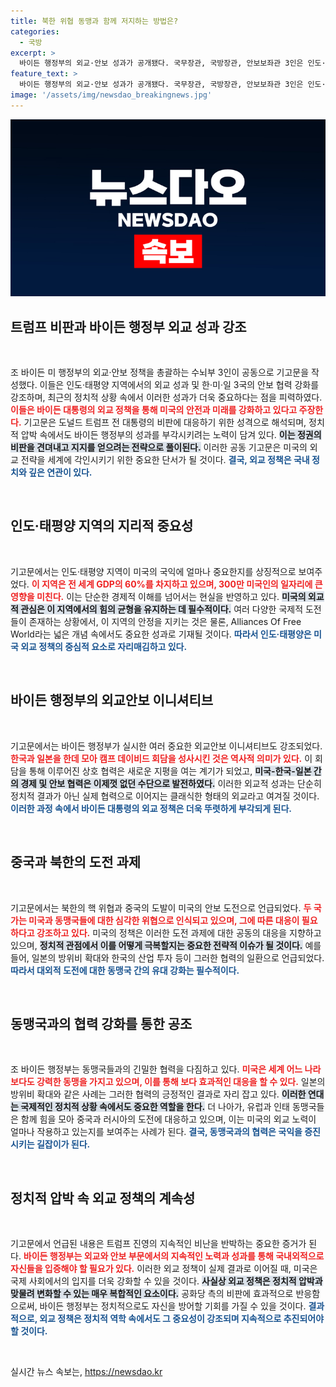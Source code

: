 ```yaml
---
title: 북한 위협 동맹과 함께 저지하는 방법은?
categories:
  - 국방
excerpt: >
  바이든 행정부의 외교·안보 성과가 공개됐다. 국무장관, 국방장관, 안보보좌관 3인은 인도·태평양 정책의 중요성을 강조하며, 동맹 강화와 북한, 중국의 위협에 대한 대응을 밝혔다. 트럼프 전 대통령의 비판에 대한 반박으로 해석되는 이 기고문은 Biden의 외교 전략이 미국의 미래를 더욱 안전하게 만든다고 자신 있게 주장하고 있다.
feature_text: >
  바이든 행정부의 외교·안보 성과가 공개됐다. 국무장관, 국방장관, 안보보좌관 3인은 인도·태평양 정책의 중요성을 강조하며, 동맹 강화와 북한, 중국의 위협에 대한 대응을 밝혔다. 트럼프 전 대통령의 비판에 대한 반박으로 해석되는 이 기고문은 Biden의 외교 전략이 미국의 미래를 더욱 안전하게 만든다고 자신 있게 주장하고 있다.
image: '/assets/img/newsdao_breakingnews.jpg'
---
```


<p><img src="/assets/img/newsdao_breakingnews.jpg" alt="flaretime 속보" /></p>

<h2 data-ke-size="size26">트럼프 비판과 바이든 행정부 외교 성과 강조</h2>

<p data-ke-size="size16">&nbsp;</p>

<p>조 바이든 미 행정부의 외교·안보 정책을 총괄하는 수뇌부 3인이 공동으로 기고문을 작성했다. 이들은 인도·태평양 지역에서의 외교 성과 및 한·미·일 3국의 안보 협력 강화를 강조하며, 최근의 정치적 상황 속에서 이러한 성과가 더욱 중요하다는 점을 피력하였다. <b><span style="color: #ee2323;">이들은 바이든 대통령의 외교 정책을 통해 미국의 안전과 미래를 강화하고 있다고 주장한다.</span></b> 기고문은 도널드 트럼프 전 대통령의 비판에 대응하기 위한 성격으로 해석되며, 정치적 압박 속에서도 바이든 행정부의 성과를 부각시키려는 노력이 담겨 있다. <b><span style="background-color: #21538527;">이는 정권의 비판을 견뎌내고 지지를 얻으려는 전략으로 풀이된다.</span></b> 이러한 공동 기고문은 미국의 외교 전략을 세계에 각인시키기 위한 중요한 단서가 될 것이다. <b><span style="color: #1a5490;">결국, 외교 정책은 국내 정치와 깊은 연관이 있다.</span></b></p>

<p data-ke-size="size16">&nbsp;</p>

<h2 data-ke-size="size26">인도·태평양 지역의 지리적 중요성</h2>

<p data-ke-size="size16">&nbsp;</p>

<p>기고문에서는 인도·태평양 지역이 미국의 국익에 얼마나 중요한지를 상징적으로 보여주었다. <b><span style="color: #ee2323;">이 지역은 전 세계 GDP의 60%를 차지하고 있으며, 300만 미국인의 일자리에 큰 영향을 미친다.</span></b> 이는 단순한 경제적 이해를 넘어서는 현실을 반영하고 있다. <b><span style="background-color: #21538527;">미국의 외교적 관심은 이 지역에서의 힘의 균형을 유지하는 데 필수적이다.</span></b> 여러 다양한 국제적 도전들이 존재하는 상황에서, 이 지역의 안정을 지키는 것은 물론, Alliances Of Free World라는 넓은 개념 속에서도 중요한 성과로 기재될 것이다. <b><span style="color: #1a5490;">따라서 인도·태평양은 미국 외교 정책의 중심적 요소로 자리매김하고 있다.</span></b></p>

<p data-ke-size="size16">&nbsp;</p>

<h2 data-ke-size="size26">바이든 행정부의 외교안보 이니셔티브</h2>

<p data-ke-size="size16">&nbsp;</p>

<p>기고문에서는 바이든 행정부가 실시한 여러 중요한 외교안보 이니셔티브도 강조되었다. <b><span style="color: #ee2323;">한국과 일본을 한데 모아 캠프 데이비드 회담을 성사시킨 것은 역사적 의미가 있다.</span></b> 이 회담을 통해 이루어진 상호 협력은 새로운 지평을 여는 계기가 되었고, <b><span style="background-color: #21538527;">미국-한국-일본 간의 경제 및 안보 협력은 이제껏 없던 수단으로 발전하였다.</span></b> 이러한 외교적 성과는 단순히 정치적 결과가 아닌 실제 협력으로 이어지는 클래식한 형태의 외교라고 여겨질 것이다. <b><span style="color: #1a5490;">이러한 과정 속에서 바이든 대통령의 외교 정책은 더욱 뚜렷하게 부각되게 된다.</span></b></p>

<p data-ke-size="size16">&nbsp;</p>

<h2 data-ke-size="size26">중국과 북한의 도전 과제</h2>

<p data-ke-size="size16">&nbsp;</p>

<p>기고문에서는 북한의 핵 위협과 중국의 도발이 미국의 안보 도전으로 언급되었다. <b><span style="color: #ee2323;">두 국가는 미국과 동맹국들에 대한 심각한 위협으로 인식되고 있으며, 그에 따른 대응이 필요하다고 강조하고 있다.</span></b> 미국의 정책은 이러한 도전 과제에 대한 공동의 대응을 지향하고 있으며, <b><span style="background-color: #21538527;">정치적 관점에서 이를 어떻게 극복할지는 중요한 전략적 이슈가 될 것이다.</span></b> 예를 들어, 일본의 방위비 확대와 한국의 산업 투자 등이 그러한 협력의 일환으로 언급되었다. <b><span style="color: #1a5490;">따라서 대외적 도전에 대한 동맹국 간의 유대 강화는 필수적이다.</span></b></p>

<p data-ke-size="size16">&nbsp;</p>

<h2 data-ke-size="size26">동맹국과의 협력 강화를 통한 공조</h2>

<p data-ke-size="size16">&nbsp;</p>

<p>조 바이든 행정부는 동맹국들과의 긴밀한 협력을 다짐하고 있다. <b><span style="color: #ee2323;">미국은 세계 어느 나라보다도 강력한 동맹을 가지고 있으며, 이를 통해 보다 효과적인 대응을 할 수 있다.</span></b> 일본의 방위비 확대와 같은 사례는 그러한 협력의 긍정적인 결과로 자리 잡고 있다. <b><span style="background-color: #21538527;">이러한 연대는 국제적인 정치적 상황 속에서도 중요한 역할을 한다.</span></b> 더 나아가, 유럽과 인태 동맹국들은 함께 힘을 모아 중국과 러시아의 도전에 대응하고 있으며, 이는 미국의 외교 노력이 얼마나 작용하고 있는지를 보여주는 사례가 된다. <b><span style="color: #1a5490;">결국, 동맹국과의 협력은 국익을 증진시키는 길잡이가 된다.</span></b></p>

<p data-ke-size="size16">&nbsp;</p>

<h2 data-ke-size="size26">정치적 압박 속 외교 정책의 계속성</h2>

<p data-ke-size="size16">&nbsp;</p>

<p>기고문에서 언급된 내용은 트럼프 진영의 지속적인 비난을 반박하는 중요한 증거가 된다. <b><span style="color: #ee2323;">바이든 행정부는 외교와 안보 부문에서의 지속적인 노력과 성과를 통해 국내외적으로 자신들을 입증해야 할 필요가 있다.</span></b> 이러한 외교 정책이 실제 결과로 이어질 때, 미국은 국제 사회에서의 입지를 더욱 강화할 수 있을 것이다. <b><span style="background-color: #21538527;">사실상 외교 정책은 정치적 압박과 맞물려 변화할 수 있는 매우 복합적인 요소이다.</span></b> 공화당 측의 비판에 효과적으로 반응함으로써, 바이든 행정부는 정치적으로도 자신을 방어할 기회를 가질 수 있을 것이다. <b><span style="color: #1a5490;">결과적으로, 외교 정책은 정치적 역학 속에서도 그 중요성이 강조되며 지속적으로 추진되어야 할 것이다.</span></b></p>

<p data-ke-size="size16">&nbsp;</p>
실시간 뉴스 속보는, <a href="https://newsdao.kr" rel="dofollow">https://newsdao.kr</a>



